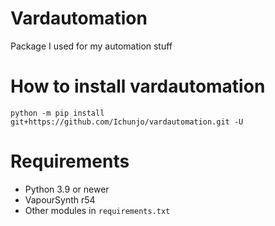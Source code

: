 # Vardautomation

Package I used for my automation stuff

# How to install vardautomation

```
python -m pip install git+https://github.com/Ichunjo/vardautomation.git -U
```

# Requirements
* Python 3.9 or newer
* VapourSynth r54
* Other modules in `requirements.txt`
